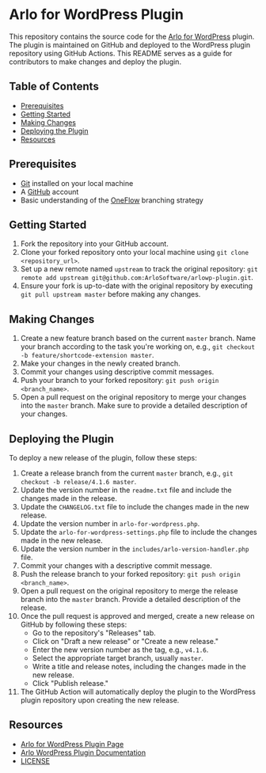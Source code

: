 # Arlo for WordPress Plugin

This repository contains the source code for the [Arlo for WordPress](https://wordpress.org/plugins/arlo-training-and-event-management-system/) plugin. The plugin is maintained on GitHub and deployed to the WordPress plugin repository using GitHub Actions. This README serves as a guide for contributors to make changes and deploy the plugin.

## Table of Contents

- [Prerequisites](#prerequisites)
- [Getting Started](#getting-started)
- [Making Changes](#making-changes)
- [Deploying the Plugin](#deploying-the-plugin)
- [Resources](#resources)

## Prerequisites

- [Git](https://git-scm.com/downloads) installed on your local machine
- A [GitHub](https://github.com/) account
- Basic understanding of the [OneFlow](https://www.endoflineblog.com/oneflow-a-git-branching-model-and-workflow) branching strategy

## Getting Started

1. Fork the repository into your GitHub account.
1. Clone your forked repository onto your local machine using `git clone <repository_url>`.
1. Set up a new remote named `upstream` to track the original repository: `git remote add upstream git@github.com:ArloSoftware/arlowp-plugin.git`.
1. Ensure your fork is up-to-date with the original repository by executing `git pull upstream master` before making any changes.

## Making Changes

1. Create a new feature branch based on the current `master` branch. Name your branch according to the task you're working on, e.g., `git checkout -b feature/shortcode-extension master`.
1. Make your changes in the newly created branch.
1. Commit your changes using descriptive commit messages.
1. Push your branch to your forked repository: `git push origin <branch_name>`.
1. Open a pull request on the original repository to merge your changes into the `master` branch. Make sure to provide a detailed description of your changes.

## Deploying the Plugin

To deploy a new release of the plugin, follow these steps:

1. Create a release branch from the current `master` branch, e.g., `git checkout -b release/4.1.6 master`.
1. Update the version number in the `readme.txt` file and include the changes made in the release.
1. Update the `CHANGELOG.txt` file to include the changes made in the new release.
1. Update the version number in `arlo-for-wordpress.php`.
1. Update the `arlo-for-wordpress-settings.php` file to include the changes made in the new release.
1. Update the version number in the `includes/arlo-version-handler.php` file.
1. Commit your changes with a descriptive commit message.
1. Push the release branch to your forked repository: `git push origin <branch_name>`.
1. Open a pull request on the original repository to merge the release branch into the `master` branch. Provide a detailed description of the release.
1. Once the pull request is approved and merged, create a new release on GitHub by following these steps:
   - Go to the repository's "Releases" tab.
   - Click on "Draft a new release" or "Create a new release."
   - Enter the new version number as the tag, e.g., `v4.1.6`.
   - Select the appropriate target branch, usually `master`.
   - Write a title and release notes, including the changes made in the new release.
   - Click "Publish release."
1. The GitHub Action will automatically deploy the plugin to the WordPress plugin repository upon creating the new release.

## Resources
- [Arlo for WordPress Plugin Page](https://wordpress.org/plugins/arlo-training-and-event-management-system/)
- [Arlo WordPress Plugin Documentation](https://developer.arlo.co/doc/wordpress/index)
- [LICENSE](LICENSE.txt)
